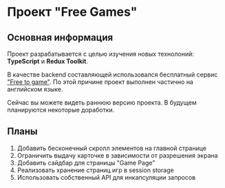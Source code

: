 # Проект "Free Games"
## Основная информация
Проект разрабатывается с целью изучения новых технолоний: **TypeScript** и **Redux Toolkit**.

В качестве backend составляющей использовался бесплатный сервис ["Free to game"](https://www.freetogame.com/api-doc). По этой причине проект выполнен частично на английском языке.

Сейчас вы можете видеть раннюю версию проекта. В будущем планируются некоторые доработки.

## Планы
1. Добавить бесконечный скролл элементов на главной странице
2. Ограничить выдачу карточке в зависимости от разрешения экрана
3. Добавить сайдбар для страницы "Game Page"
4. Реализовать хранение страниц игр в session storage
5. Использовать собственный API для инкапсуляции запросов
